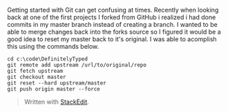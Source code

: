 Getting started with Git can get confusing at times.  Recently when looking back at one of the first projects I forked from GitHub i realized i had done commits in my master branch instead of creating a branch.  I wanted to be able to merge changes back into the forks source so I figured it would be a good idea to reset my master back to it's original.  I was able to acomplish this using the commands below.

```
cd c:\code\DefinitelyTyped
git remote add upstream /url/to/original/repo
git fetch upstream
git checkout master
git reset --hard upstream/master  
git push origin master --force 
```

> Written with [StackEdit](https://stackedit.io/).
<!--stackedit_data:
eyJoaXN0b3J5IjpbNTQ4MDYxNjgwXX0=
-->